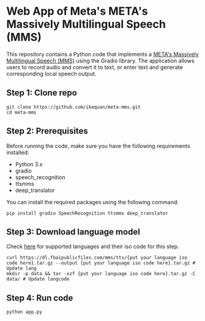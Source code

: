 # Web App of Meta's META's  Massively Multilingual Speech (MMS)

This repository contains a Python code that implements a [META's  Massively Multilingual Speech (MMS)](https://github.com/facebookresearch/fairseq/tree/main/examples/mms)  using the Gradio library. The application allows users to record audio and convert it to text, or enter text and generate corresponding local speech output.

## Step 1: Clone repo
```shell
git clone https://github.com/ikequan/meta-mms.git
cd meta-mms
```
## Step 2: Prerequisites

Before running the code, make sure you have the following requirements installed:

- Python 3.x
- gradio
- speech_recognition
- ttsmms
- deep_translator

You can install the required packages using the following command:

```shell
pip install gradio SpeechRecognition ttsmms deep_translator
```

## Step 3: Download language model
Check [here](https://github.com/wannaphong/ttsmms/blob/main/support_list.txt) for supported languages and  their iso code for this step.
```shell
curl https://dl.fbaipublicfiles.com/mms/tts/{put your language iso code here}.tar.gz --output {put your language iso code here}.tar.gz # Update lang
mkdir -p data && tar -xzf {put your language iso code here}.tar.gz -C data/ # Update langcode
```

## Step 4: Run code
```shell
python app.py
```